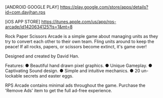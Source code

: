 [ANDROID GOOGLE PLAY]
https://play.google.com/store/apps/details?id=com.davjhan.rps

[iOS APP STORE]
https://itunes.apple.com/us/app/rps-arcade/id1420634125?ls=1&mt=8

Rock Paper Scissors Arcade is a simple game about managing units as they try to convert each other to their own team. Fling units around to keep the peace! If all rocks, papers, or scissors become extinct, it's game over!

Designed and created by David Han.

Features:
● Beautiful hand drawn pixel graphics.
● Unique Gameplay.
● Captivating Sound design.
● Simple and intuitive mechanics.
● 20 un-lockable secrets and easter eggs.

RPS Arcade contains minimal ads throughout the game. Purchase the 'Remove Ads' item to get the full ad-free experience.
